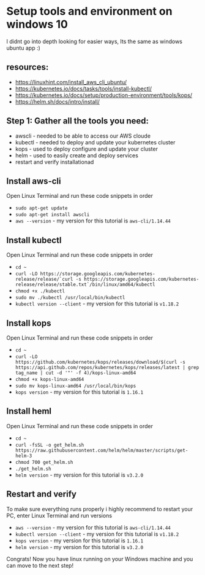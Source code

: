 # Setup tools and environment on windows 10
I didnt go into depth looking for easier ways, Its the same as windows ubuntu app :)

## resources:
- https://linuxhint.com/install_aws_cli_ubuntu/
- https://kubernetes.io/docs/tasks/tools/install-kubectl/
- https://kubernetes.io/docs/setup/production-environment/tools/kops/
- https://helm.sh/docs/intro/install/

## Step 1: Gather all the tools you need:
- awscli - needed to be able to access our AWS cloude
- kubectl - needed to deploy and update your kubernetes cluster
- kops - used to deploy configure and update your cluster
- helm - used to easily create and deploy services
- restart and verify installationad

## Install aws-cli
Open Linux Terminal and run these code snippets in order
- ``sudo apt-get update``
- ``sudo apt-get install awscli``
- ``aws --version`` - my version for this tutorial is `aws-cli/1.14.44`

## Install kubectl
Open Linux Terminal and run these code snippets in order
- ``cd ~``
- ``curl -LO https://storage.googleapis.com/kubernetes-release/release/`curl -s https://storage.googleapis.com/kubernetes-release/release/stable.txt`/bin/linux/amd64/kubectl``
- ``chmod +x ./kubectl``
- ``sudo mv ./kubectl /usr/local/bin/kubectl``
- ``kubectl version --client`` - my version for this tutorial is `v1.18.2`

## Install kops
Open Linux Terminal and run these code snippets in order
- ``cd ~``
- ``curl -LO https://github.com/kubernetes/kops/releases/download/$(curl -s https://api.github.com/repos/kubernetes/kops/releases/latest | grep tag_name | cut -d '"' -f 4)/kops-linux-amd64``
- ``chmod +x kops-linux-amd64``
- ``sudo mv kops-linux-amd64 /usr/local/bin/kops``
- ``kops version`` - my version for this tutorial is `1.16.1`

## Install heml
Open Linux Terminal and run these code snippets in order
- ``cd ~``
- ``curl -fsSL -o get_helm.sh https://raw.githubusercontent.com/helm/helm/master/scripts/get-helm-3``
- ``chmod 700 get_helm.sh``
- ``./get_helm.sh``
- ``helm version`` - my version for this tutorial is `v3.2.0`

## Restart and verify
To make sure everything runs properly i highly recommend to restart your PC, enter Linux Terminal and run versions
- ``aws --version`` - my version for this tutorial is `aws-cli/1.14.44`
- ``kubectl version --client`` - my version for this tutorial is `v1.18.2`
- ``kops version`` - my version for this tutorial is `1.16.1`
- ``helm version`` - my version for this tutorial is `v3.2.0`

Congrats! Now you have linux running on your Windows machine and you can move to the next step!